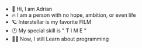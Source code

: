 - 👋 Hi, I am Adrian
- 🔥 I am a person with no hope, ambition, or even life
- 🪐 Interstellar is my favorite FILM
- 🕐 My special skill is " T I M E "
- 👨‍🎓 Now, I still Learn about programming

<!---
Adrian-2014/Adrian-2014 is a ✨ special ✨ repository because its `README.md` (this file) appears on your GitHub profile.
You can click the Preview link to take a look at your changes.
--->
